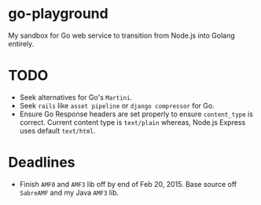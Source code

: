 # go-playground
My sandbox for Go web service to transition from Node.js into Golang entirely.

# TODO
* Seek alternatives for Go's `Martini`.
* Seek `rails` like `asset pipeline` or `django compressor` for Go.
* Ensure Go Response headers are set properly to ensure `content_type` is correct. Current content type is `text/plain` whereas, Node.js Express uses default `text/html`.


# Deadlines
* Finish `AMF0` and `AMF3` lib off by end of Feb 20, 2015. Base source off `SabreAMF` and my Java `AMF3` lib.
